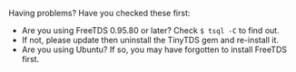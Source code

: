 Having problems? Have you checked these first:

* Are you using FreeTDS 0.95.80 or later? Check `$ tsql -C` to find out.
* If not, please update then uninstall the TinyTDS gem and re-install it.
* Are you using Ubuntu? If so, you may have forgotten to install FreeTDS first.
